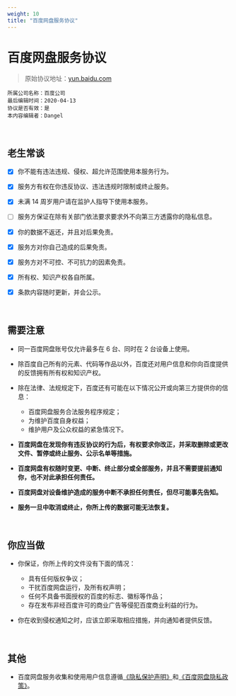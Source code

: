 ```yaml
---
weight: 10
title: "百度网盘服务协议"
---
```


# 百度网盘服务协议

> 原始协议地址：[yun.baidu.com](https://yun.baidu.com/disk/duty/)
```
所属公司名称：百度公司
最后编辑时间：2020-04-13
协议是否有效：是
本内容编辑者：Dangel
```

<br />

## 老生常谈

- [x] 你不能有违法违规、侵权、超允许范围使用本服务行为。

- [x] 服务方有权在你违反协议、违法违规时限制或终止服务。

- [x] 未满 14 周岁用户请在监护人指导下使用本服务。

- [ ] 服务方保证在除有关部门依法要求要求外不向第三方透露你的隐私信息。

- [x] 你的数据不返还，并且对后果免责。

- [x] 服务方对你自己造成的后果免责。

- [x] 服务方对不可控、不可抗力的因素免责。

- [x] 所有权、知识产权各自所属。

- [x] 条款内容随时更新，并会公示。

<br />

## 需要注意

- 同一百度网盘账号仅允许最多在 6 台、同时在 2 台设备上使用。

- 除百度自己所有的元素、代码等作品以外，百度还对用户信息和你向百度提供的反馈拥有所有权和知识产权。

- 除在法律、法规规定下，百度还有可能在以下情况公开或向第三方提供你的信息：
  - 百度网盘服务合法服务程序规定；
  - 为维护百度自身权益；
  - 维护用户及公众权益的紧急情况下。

- **百度网盘在发现你有违反协议的行为后，有权要求你改正，并采取删除或更改文件、暂停或终止服务、公示名单等措施。**

- **百度网盘有权随时变更、中断、终止部分或全部服务，并且不需要提前通知你，也不对此承担任何责任。**

- **百度网盘对设备维护造成的服务中断不承担任何责任，但尽可能事先告知。**

- **服务一旦中取消或终止，你所上传的数据可能无法恢复。**

<br />

## 你应当做

- 你保证，你所上传的文件没有下面的情况：
  - 具有任何版权争议；
  - 干扰百度网盘运行，及所有权声明；
  - 任何不具备书面授权的百度的标志、徽标等作品；
  - 存在发布非经百度许可的商业广告等侵犯百度商业利益的行为。

- 你在收到侵权通知之时，应该立即采取相应措施，并向通知者提供反馈。

<br />

## 其他

- 百度网盘服务收集和使用用户信息遵循[《隐私保护声明》](http://m.baidu.com/l=3/tc?srd=1&dict=20&src=http://www.baidu.com/duty/yinsiquan.html)和[《百度网盘隐私政策》](https://pan.baidu.com/wap/privacy_policy)。

<br />

<br />